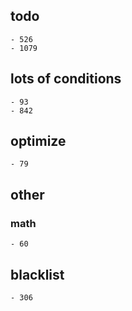 ## todo
	- 526
	- 1079

## lots of conditions
	- 93
	- 842

## optimize
	- 79


## other
### math
	- 60


## blacklist
	- 306 
